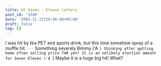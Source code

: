 ```yaml
---
title: At Seven - Eleven lottery
post_id: '3348'
date: '2005-11-21T18:46:00+09:00'
draft: false
tag: []
---
```


I was hit by tea PET and sports drink, but this time somehow spray of a muffle hit. · · · Something severely Bimmy ('A `) thinking after getting home often selling price 748 yen! It is an unlikely election amount for Seven Eleven ('A `) Maybe it is a huge big hit! What?